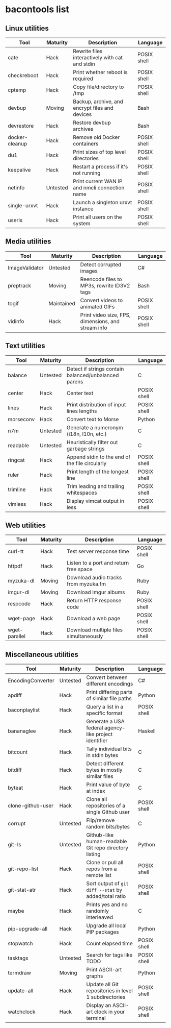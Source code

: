 bacontools list
===============

Linux utilities
---------------
| Tool           | Maturity | Description                                    | Language    |
|----------------|----------|------------------------------------------------|-------------|
| cate           | Hack     | Rewrite files interactively with cat and stdin | POSIX shell |
| checkreboot    | Hack     | Print whether reboot is required               | POSIX shell |
| cptemp         | Hack     | Copy file/directory to /tmp                    | POSIX shell |
| devbup         | Moving   | Backup, archive, and encrypt files and devices | Bash        |
| devrestore     | Hack     | Restore devbup archives                        | Bash        |
| docker-cleanup | Hack     | Remove old Docker containers                   | POSIX shell |
| du1            | Hack     | Print sizes of top level directories           | POSIX shell |
| keepalive      | Hack     | Restart a process if it's not running          | POSIX shell |
| netinfo        | Untested | Print current WAN IP and nmcli connection name | POSIX shell |
| single-urxvt   | Hack     | Launch a singleton urxvt instance              | POSIX shell |
| userls         | Hack     | Print all users on the system                  | POSIX shell |

Media utilities
---------------
| Tool           | Maturity   | Description                                        | Language    |
|----------------|------------|----------------------------------------------------|-------------|
| ImageValidator | Untested   | Detect corrupted images                            | C#          |
| preptrack      | Moving     | Reencode files to MP3s, rewrite ID3V2 tags         | Bash        |
| togif          | Maintained | Convert videos to animated GIFs                    | POSIX shell |
| vidinfo        | Hack       | Print video size, FPS, dimensions, and stream info | POSIX shell |

Text utilities
--------------
| Tool      | Maturity | Description                                          | Language    |
|-----------|----------|------------------------------------------------------|-------------|
| balance   | Untested | Detect if strings contain balanced/unbalanced parens | C           |
| center    | Hack     | Center text                                          | POSIX shell |
| lines     | Hack     | Print distribution of input lines lengths            | POSIX shell |
| morseconv | Hack     | Convert text to Morse                                | Python      |
| n7m       | Untested | Generate a numeronym (i18n, l10n, etc.)              | C           |
| readable  | Untested | Heuristically filter out garbage strings             | C           |
| ringcat   | Hack     | Append stdin to the end of the file circularly       | POSIX shell |
| ruler     | Hack     | Print length of the longest line                     | POSIX shell |
| trimline  | Hack     | Trim leading and trailing whitespaces                | POSIX shell |
| vimless   | Hack     | Display vimcat output in less                        | POSIX shell |

Web utilities
-------------
| Tool          | Maturity | Description                            | Language    |
|---------------|----------|----------------------------------------|-------------|
| curl-tt       | Hack     | Test server response time              | POSIX shell |
| httpdf        | Hack     | Listen to a port and return free space | Go          |
| myzuka-dl     | Moving   | Download audio tracks from myzuka.fm   | Ruby        |
| imgur-dl      | Moving   | Download Imgur albums                  | Ruby        |
| respcode      | Hack     | Return HTTP response code              | POSIX shell |
| wget-page     | Hack     | Download a web page                    | POSIX shell |
| wget-parallel | Hack     | Download multiple files simultaneously | POSIX shell |

Miscellaneous utilities
-----------------------
| Tool              | Maturity | Description                                             | Language    |
|-------------------|----------|---------------------------------------------------------|-------------|
| EncodingConverter | Untested | Convert between different encodings                     | C#          |
| apdiff            | Hack     | Print differing parts of similar file paths             | Python      |
| baconplaylist     | Hack     | Query a list in a specific format                       | POSIX shell |
| bananaglee        | Hack     | Generate a USA federal agency-like project identifier   | Haskell     |
| bitcount          | Hack     | Tally individual bits in stdin bytes                    | C           |
| bitdiff           | Hack     | Detect different bytes in mostly similar files          | C           |
| byteat            | Hack     | Print value of byte at index                            | C           |
| clone-github-user | Hack     | Clone all repositories of a single Github user          | POSIX shell |
| corrupt           | Untested | Flip/remove random bits/bytes                           | C           |
| git-ls            | Untested | Github-like human-readable Git repo directory listing   | Python      |
| git-repo-list     | Hack     | Clone or pull all repos from a remote list              | POSIX shell |
| git-stat-atr      | Hack     | Sort output of `git diff --stat` by added/total ratio   | POSIX shell |
| maybe             | Hack     | Prints yes and no randomly interleaved                  | C           |
| pip-upgrade-all   | Hack     | Upgrade all local PIP packages                          | Python      |
| stopwatch         | Hack     | Count elapsed time                                      | POSIX shell |
| tasktags          | Untested | Search for tags like TODO                               | POSIX shell |
| termdraw          | Moving   | Print ASCII-art graphs                                  | Python      |
| update-all        | Hack     | Update all Git repositories in level 1 subdirectories   | POSIX shell |
| watchclock        | Hack     | Display an ASCII-art clock in your terminal             | POSIX shell |
